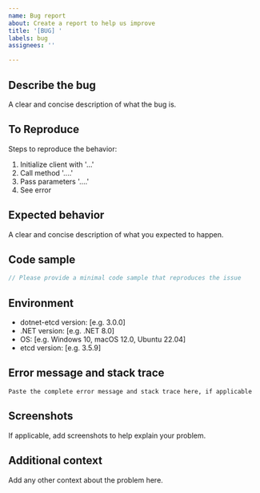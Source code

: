 ```yaml
---
name: Bug report
about: Create a report to help us improve
title: '[BUG] '
labels: bug
assignees: ''

---
```


## Describe the bug
A clear and concise description of what the bug is.

## To Reproduce
Steps to reproduce the behavior:
1. Initialize client with '...'
2. Call method '....'
3. Pass parameters '....'
4. See error

## Expected behavior
A clear and concise description of what you expected to happen.

## Code sample
```csharp
// Please provide a minimal code sample that reproduces the issue
```

## Environment
- dotnet-etcd version: [e.g. 3.0.0]
- .NET version: [e.g. .NET 8.0]
- OS: [e.g. Windows 10, macOS 12.0, Ubuntu 22.04]
- etcd version: [e.g. 3.5.9]

## Error message and stack trace
```
Paste the complete error message and stack trace here, if applicable
```

## Screenshots
If applicable, add screenshots to help explain your problem.

## Additional context
Add any other context about the problem here.
